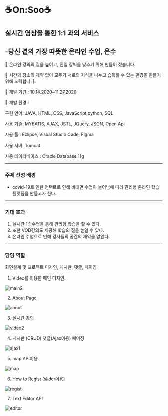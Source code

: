 
# ☕On:Soo☕
## 실시간 영상을 통한 1:1 과외 서비스
## -당신 곁의 가장 따뜻한 온라인 수업, 온수

📍 온라인 강의의 질을 높이고, 진입 장벽을 낮추기 위해 만들어 졌습니다. 

📍 시간과 장소의 제약 없이 모두가 서로의 지식을 나누고 습득할 수 있는 환경을 만들기 위해 노력합니다.

📍 개발 기간 : 10.14.2020~11.27.2020 

📍 개발 환경 :

  구현 언어: JAVA, HTML, CSS, JavaScript,python, SQL
  
  사용 기술:  MYBATIS, AJAX, JSTL, JQuery, JSON, Open Api
  
  사용 툴 : Eclipse, Visual Studio Code, Figma
  
  사용 서버: Tomcat
  
  사용 데이터베이스 : Oracle Database 11g

---

### 주제 선정 배경

+ covid-19로 인한 언택트로 인해 비대면 수업이 늘어남에 따라 관리형 온라인 학습 플랫폼을 만들고자 한다.

---

### 기대 효과

1. 실시간 1:1 수업을 통해 관리형 학습을 할 수 있다.
2. 또한 VOD강의도 제공해 학습의 질을 높일 수 있다.
3. 온라인 수업으로 인해 강사들의 공간의 제약을 없앤다.

---

### 담당 역할

화면설계 및 프로젝트 디자인, 게시판, 댓글, 페이징

1. Video를 이용한 메인 디자인.

![main2](https://user-images.githubusercontent.com/68357066/104845262-b8886b00-5917-11eb-8fbe-2d5fe581afa2.gif)

2. About Page

![about](https://user-images.githubusercontent.com/68357066/104845276-d5bd3980-5917-11eb-8d58-147075ec3428.gif)

3. 실시간 강의

![video2](https://user-images.githubusercontent.com/68357066/104845304-feddca00-5917-11eb-8690-8216baceef75.gif)

4. 게시판 (CRUD) 댓글(Ajax이용) 페이징 

![ajax1](https://user-images.githubusercontent.com/68357066/104845390-8c211e80-5918-11eb-9627-995dfb1bd4f5.gif)

5. map API이용

![map](https://user-images.githubusercontent.com/68357066/104845475-0ea9de00-5919-11eb-8e5c-a0f56c9e14bc.gif)

6. How to Regist (slider이용)

![regist](https://user-images.githubusercontent.com/68357066/104845561-72340b80-5919-11eb-8041-26fa6f21080e.gif)

7. Text Editor API

![editor](https://user-images.githubusercontent.com/68357066/104845628-c6d78680-5919-11eb-88d6-c76c4f71ecbf.gif)



